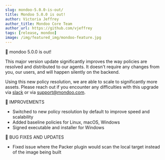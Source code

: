 ```yaml
---
slug: mondoo-5.0.0-is-out/
title: Mondoo 5.0.0 is out!
author: Victoria Jeffrey
author_title: Mondoo Core Team
author_url: https://github.com/vjeffrey
tags: [release, mondoo]
image: /img/featured_img/mondoo-feature.jpg
---
```


🥳 mondoo 5.0.0 is out!

This major version update significantly improves the way policies are
resolved and distributed to our agents. It doesn't require any changes from
you, our users, and will happen silently on the backend.

Using this new policy resolution, we are able to scale to significantly more
assets. Please reach out if you encounter any difficulties with this upgrade
via [slack](https://mondoo.link/slack) or via [support@mondoo.com](mailto:support@mondoo.com).

🧹 IMPROVEMENTS

- Switched to new policy resolution by default to improve speed and scalability
- Added baseline policies for Linux, macOS, Windows
- Signed executable and installer for Windows

🐛 BUG FIXES AND UPDATES

- Fixed issue where the Packer plugin would scan the local target instead of the image being built
